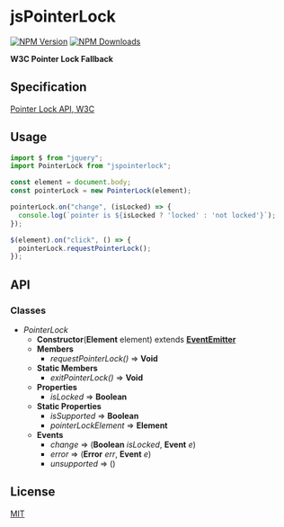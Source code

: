# jsPointerLock
[![NPM Version][npm-image]][npm-url]
[![NPM Downloads][downloads-image]][downloads-url]

**W3C Pointer Lock Fallback**

## Specification
[Pointer Lock API, W3C](https://w3c.github.io/pointerlock/)

## Usage

```js
import $ from "jquery";
import PointerLock from "jspointerlock";

const element = document.body;
const pointerLock = new PointerLock(element);

pointerLock.on("change", (isLocked) => {
  console.log(`pointer is ${isLocked ? 'locked' : 'not locked'}`);
});

$(element).on("click", () => {
  pointerLock.requestPointerLock();
});
```

## API

### Classes

- _PointerLock_
  - **Constructor**(**Element** element) extends **[EventEmitter](https://nodejs.org/api/events.html#events_class_eventemitter)**
  - **Members**
    - _requestPointerLock()_ => **Void**
  - **Static Members**
    - _exitPointerLock()_ => **Void**
  - **Properties**
    - _isLocked_ => **Boolean**
  - **Static Properties**
    - _isSupported_ => **Boolean**
    - _pointerLockElement_ => **Element**
  - **Events**
    - _change_ => (**Boolean** _isLocked_, **Event** _e_)
    - _error_ => (**Error** _err_, **Event** _e_)
    - _unsupported_ => ()


## License

[MIT](LICENSE)

[npm-image]: https://img.shields.io/npm/v/jspointerlock.svg
[npm-url]: https://npmjs.org/package/jspointerlock
[downloads-image]: https://img.shields.io/npm/dm/jspointerlock.svg
[downloads-url]: https://npmjs.org/package/jspointerlock
